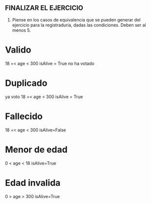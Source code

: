## FINALIZAR EL EJERCICIO
1. Piense en los casos de equivalencia que se pueden generar del ejercicio para la registraduría, dadas las condiciones. Deben ser al menos 5.

# Valido
18 =< age < 300
isAlive = True
no ha votado

# Duplicado
ya voto
18 =< age < 300
isAlive = True

# Fallecido
18 =< age < 300
isAlive=False

# Menor de edad
0 < age < 18
isAlive=True

# Edad invalida
0 > age > 300
isAlive=True




